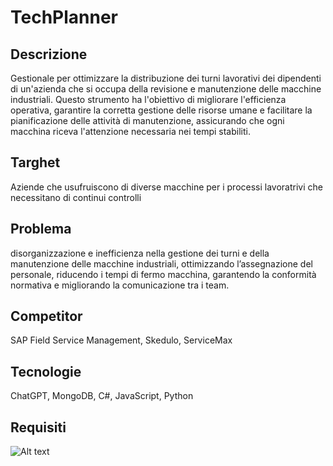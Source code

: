 # TechPlanner
## Descrizione
Gestionale per ottimizzare la distribuzione dei turni lavorativi dei dipendenti di un'azienda che si occupa della revisione e manutenzione delle macchine industriali. Questo strumento ha l'obiettivo di migliorare l'efficienza operativa, garantire la corretta gestione delle risorse umane e facilitare la pianificazione delle attività di manutenzione, assicurando che ogni macchina riceva l'attenzione necessaria nei tempi stabiliti.
## Targhet 
Aziende che usufruiscono di diverse macchine per i processi lavoratrivi che necessitano di continui controlli
## Problema
disorganizzazione e inefficienza nella gestione dei turni e della manutenzione delle macchine industriali, ottimizzando l’assegnazione del personale, riducendo i tempi di fermo macchina, garantendo la conformità normativa e migliorando la comunicazione tra i team.
## Competitor 
SAP Field Service Management, Skedulo, ServiceMax
## Tecnologie
ChatGPT, MongoDB, C#, JavaScript, Python
## Requisiti
![Alt text](https://yuml.me/a47c252d.svg)
